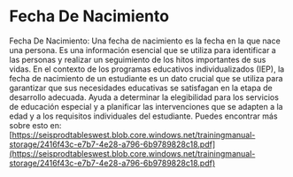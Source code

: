 # Fecha De Nacimiento
Fecha De Nacimiento: Una fecha de nacimiento es la fecha en la que nace una persona. Es una información esencial que se utiliza para identificar a las personas y realizar un seguimiento de los hitos importantes de sus vidas. En el contexto de los programas educativos individualizados (IEP), la fecha de nacimiento de un estudiante es un dato crucial que se utiliza para garantizar que sus necesidades educativas se satisfagan en la etapa de desarrollo adecuada. Ayuda a determinar la elegibilidad para los servicios de educación especial y a planificar las intervenciones que se adapten a la edad y a los requisitos individuales del estudiante.
Puedes encontrar más sobre esto en: [https://seisprodtableswest.blob.core.windows.net/trainingmanual-storage/2416f43c-e7b7-4e28-a796-6b9789828c18.pdf](https://seisprodtableswest.blob.core.windows.net/trainingmanual-storage/2416f43c-e7b7-4e28-a796-6b9789828c18.pdf)